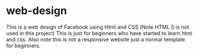 # web-design
This is a web design of Facebook using Html and CSS (Note HTML 5 is not used in this project)
This is just for beginners who have started to learn html and css. 
Also note this is not a responsive website just a normal template for beginners.
